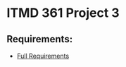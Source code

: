 # ITMD 361 Project 3
## Requirements:

- [Full Requirements](https://dkriegls.github.io/itmd-361-fall2022/projects.html)
